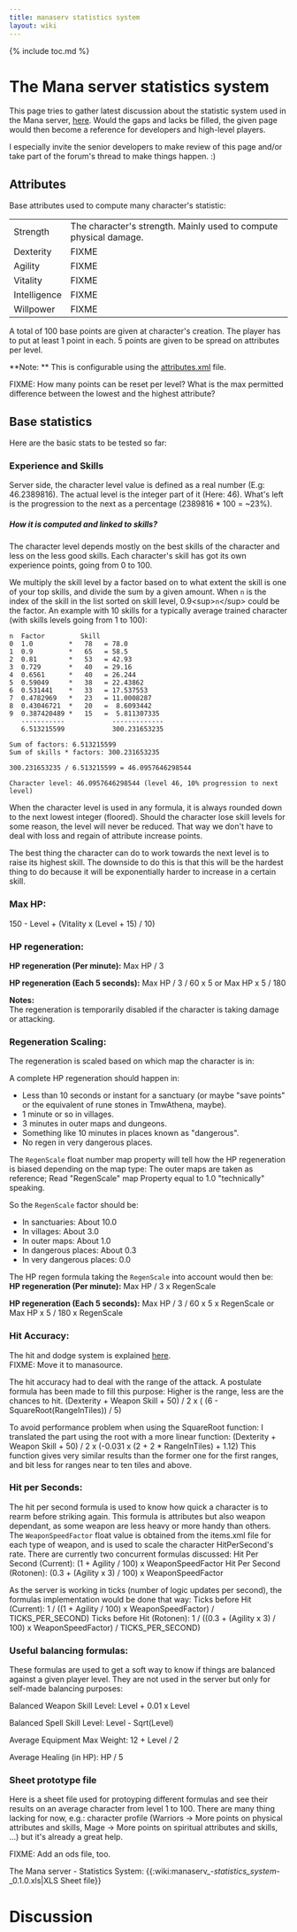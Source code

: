 ```yaml
---
title: manaserv statistics system
layout: wiki
---
```

{% include toc.md %}
# The Mana server statistics system

This page tries to gather latest discussion about the statistic system used in the Mana server, [here](http://forums.themanaworld.org/viewtopic.php?p=86168).
Would the gaps and lacks be filled, the given page would then become a reference for developers and high-level players.

I especially invite the senior developers to make review of this page and/or take part of the forum's thread to make things happen. :)

##  Attributes

Base attributes used to compute many character's statistic:

<table class="table table-bordered table-hover" markdown="1">
    <tbody>
        <tr>
            <td>Strength</td>
            <td>The character's strength. Mainly used to compute physical damage.</td>
        </tr>
        <tr>
            <td>Dexterity</td>
            <td>FIXME</td>
        </tr>
        <tr>
            <td>Agility</td>
            <td>FIXME</td>
        </tr>
        <tr>
            <td>Vitality</td>
            <td>FIXME</td>
        </tr>
        <tr>
            <td>Intelligence</td>
            <td>FIXME</td>
        </tr>
        <tr>
            <td>Willpower</td>
            <td>FIXME</td>
        </tr>
    </tbody>
</table>

A total of 100 base points are given at character's creation. The player has to put at least 1 point in each.
5 points are given to be spread on attributes per level.

**Note: ** This is configurable using the [attributes.xml](attributes.xml.html) file.

FIXME: How many points can be reset per level? What is the max permitted difference between the lowest and the highest attribute?

##  Base statistics

Here are the basic stats to be tested so far:

###  Experience and Skills

Server side, the character level value is defined as a real number (E.g: 46.2389816). The actual level is the integer part of it (Here: 46).
What's left is the progression to the next as a percentage (2389816 * 100 = ~23%).

#####  How it is computed and linked to skills?

The character level depends mostly on the best skills of the character and less on the less good skills.
Each character's skill has got its own experience points, going from 0 to 100.

We multiply the skill level by a factor based on to what extent the skill is one of your top skills, and divide the sum by a given amount. When `n` is the index of the skill in the list sorted on skill level, 0.9&lt;sup&gt;`n`&lt;/sup&gt; could be the factor. An example with 10 skills for a typically average trained character (with skills levels going from 1 to 100):


    n  Factor         Skill
    0  1.0         *   78   = 78.0
    1  0.9         *   65   = 58.5
    2  0.81        *   53   = 42.93
    3  0.729       *   40   = 29.16
    4  0.6561      *   40   = 26.244
    5  0.59049     *   38   = 22.43862
    6  0.531441    *   33   = 17.537553
    7  0.4782969   *   23   = 11.0008287
    8  0.43046721  *   20   =  8.6093442
    9  0.387420489 *   15   =  5.811307335
       -----------            -------------
       6.513215599            300.231653235

    Sum of factors: 6.513215599
    Sum of skills * factors: 300.231653235

    300.231653235 / 6.513215599 = 46.0957646298544

    Character level: 46.0957646298544 (level 46, 10% progression to next level)


When the character level is used in any formula, it is always rounded down to the next lowest integer (floored). Should the character lose skill levels for some reason, the level will never be reduced. That way we don't have to deal with loss and regain of attribute increase points.

The best thing the character can do to work towards the next level is to raise its highest skill. The downside to do this is that this will be the hardest thing to do because it will be exponentially harder to increase in a certain skill.




###  Max HP:
  150 - Level + (Vitality x (Level + 15) / 10)

###  HP regeneration:
**HP regeneration (Per minute):**
  Max HP / 3

**HP regeneration (Each 5 seconds):**
  Max HP / 3 / 60 x 5       or        Max HP x 5 / 180

**Notes:**
<br /> The regeneration is temporarily disabled if the character is taking damage or attacking.

###  Regeneration Scaling:
The regeneration is scaled based on which map the character is in:

A complete HP regeneration should happen in:
- Less than 10 seconds or instant for a sanctuary (or maybe "save points" or the equivalent of rune stones in TmwAthena, maybe).
- 1 minute or so in villages.
- 3 minutes in outer maps and dungeons.
- Something like 10 minutes in places known as "dangerous".
- No regen in very dangerous places.

The `RegenScale` float number map property will tell how the HP regeneration is biased depending on the map type:
The outer maps are taken as reference; Read "RegenScale" map Property equal to 1.0 "technically" speaking.

So the `RegenScale` factor should be:
 * In sanctuaries: About 10.0
 * In villages: About 3.0
 * In outer maps: About 1.0
 * In dangerous places: About 0.3
 * In very dangerous places: 0.0

The HP regen formula taking the `RegenScale` into account would then be: <br />
**HP regeneration (Per minute):**
  Max HP / 3 x RegenScale

**HP regeneration (Each 5 seconds):**
  Max HP / 3 / 60 x 5 x RegenScale        or        Max HP x 5 / 180 x RegenScale

###  Hit Accuracy:
The hit and dodge system is explained [here](http://wiki.themanaworld.org/index.php/Archive:Hitting_and_dodging).
<br /> FIXME: Move it to manasource.

The hit accuracy had to deal with the range of the attack. A postulate formula has been made to fill this purpose:
Higher is the range, less are the chances to hit.
  (Dexterity + Weapon Skill + 50) / 2 x ( (6 - SquareRoot(RangeInTiles)) / 5)

To avoid performance problem when using the SquareRoot function:
I translated the part using the root with a more linear function:
  (Dexterity + Weapon Skill + 50) / 2 x (-0.031 x (2 + 2 * RangeInTiles) + 1.12)
This function gives very similar results than the former one for the first ranges,
and bit less for ranges near to ten tiles and above.

###  Hit per Seconds:
The hit per second formula is used to know how quick a character is to rearm before striking again.
This formula is attributes but also weapon dependant, as some weapon are less heavy or more handy than others.
<br /> The `WeaponSpeedFactor` float value is obtained from the items.xml file for each type of weapon, and is used to scale
the character HitPerSecond's rate.
There are currently two concurrent formulas discussed:
  Hit Per Second (Current): (1 + Agility / 100) x WeaponSpeedFactor
  Hit Per Second (Rotonen): (0.3 + (Agility x 3) / 100) x WeaponSpeedFactor

As the server is working in ticks (number of logic updates per second), the formulas implementation would be done that way:
  Ticks before Hit (Current): 1 / ((1 + Agility / 100) x WeaponSpeedFactor) / TICKS_PER_SECOND)
  Ticks before Hit (Rotonen): 1 / ((0.3 + (Agility x 3) / 100) x WeaponSpeedFactor) / TICKS_PER_SECOND)


###  Useful balancing formulas:
These formulas are used to get a soft way to know if things are balanced against a given player level.
They are not used in the server but only for self-made balancing purposes:

  Balanced Weapon Skill Level: Level + 0.01 x Level

  Balanced Spell Skill Level: Level - Sqrt(Level)

  Average Equipment Max Weight: 12 + Level / 2

  Average Healing (in HP): HP / 5

###  Sheet prototype file

Here is a sheet file used for protoyping different formulas and see their results on an average
character from level 1 to 100.
There are many thing lacking for now, e.g.: character profile (Warriors -&gt; More points on physical attributes and skills, Mage -&gt; More points on spiritual attributes and skills, ...) but it's already a great help.

FIXME: Add an ods file, too.

The Mana server - Statistics System: {{:wiki:manaserv_-_statistics_system_-_0.1.0.xls|XLS Sheet file}}

#  Discussion


